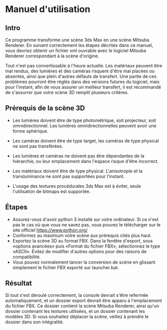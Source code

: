 # Manuel d'utilisation

## Intro

Ce programme transforme une scène 3ds Max en une scène Mitsuba Renderer. En suivant correctement les étapes décrites dans ce manuel, vous devriez obtenir un fichier xml ouvrable avec le logiciel Mitsuba Renderer correspondant à la scène d'origine.

Tout n'est pas convertissable à l'heure actuelle. Les matériaux peuvent être mal rendus, des lumières et des caméras risquent d'être mal placées ou absentes, ainsi que plein d'autres défauts de transfert. Une partie de ces problèmes pourront être réglés dans des versions futures du logiciel, mais pour l'instant, afin de vous assurer un meilleur transfert, il est recommandé de s'assurrer que votre scène 3D remplit plusieurs critères.

## Prérequis de la scène 3D

- Les lumières doivent être de type photométrique, soit projecteur, soit omnidirectionnel. Les lumières omnidirectionnelles peuvent avoir une forme sphérique.
- Les caméras doivent être de type target, les caméras de type physical ne sont pas transférées.

- Les lumières et caméras ne doivent pas être dépendantes de la hiérarchie, ou leur emplacement dans l'espace risque d'être incorrect.
- Les matériaux doivent être de type physical. L'anisotropie et la transluminance ne sont pas supportées pour l'instant.
- L'usage des textures procédurales 3ds Max est à éviter, seule l'utilisation de bitmaps est supportée.

## Étapes

- Assurez-vous d'avoir python 3 installé sur votre ordinateur. Si ce n'est pas le cas où que vous ne savez pas, vous pouvez le télécharger sur le site officiel https://www.python.org/
- Conformez au maximum votre scène aux prérequis cités plus haut.
- Exportez la scène 3D au format FBX. Dans la fenêtre d'export, sous «options avancées» puis «Format du fichier FBX», sélectionnez le type «ASCII». Évitez de modifier d'autres options pour des raisons de compatibilité.
- Vous pouvez normalement lancer la conversion de scène en glissant simplement le fichier FBX exporté sur launcher.bat.

## Résultat

Si tout s'est déroulé correctement, la console devrait s'être refermée automatiquement, et un dossier export devrait être apparu à l'emplacement du fichier FBX. Ce dossier contient la scène Mitsuba Renderer, ainsi qu'un dossier contenant les textures utilisées, et un dossier contenant les modèles 3D. Si vous souhaitez déplacer la scène, veillez à prendre le dossier dans son intégralité.